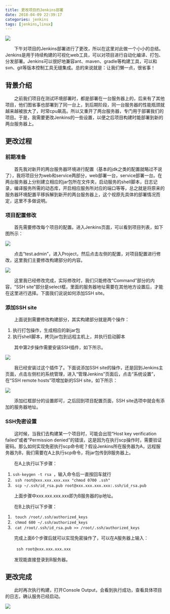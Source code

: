 ```yaml
---
title: 更改项目的Jenkins部署
date: 2018-04-09 22:39:17
categories: jenkins
tags: [jenkins,linux]
---
```


![](http://orujzh93n.bkt.clouddn.com/Jenkins_Needs_You.png)<!-- more -->

　　下午对项目的Jenkins部署进行了更改，所以在这里对此做一个小小的总结。Jenkins是用于持续构建的可视化web工具，可以对项目进行自动化编译、打包、分发部署。Jenkins可以很好地兼容ant、maven、gradle等构建工具，可以和svn、git等版本控制工具无缝集成。总的来说就是：让我们懒一点，很省事！

## 背景介绍

　　之前我们项目在测试环境部署时，都是部署在一台服务器上的，后来有了其他项目，他们图省事也部署到了同一台上，到后期阶段，同一台服务器的性能瓶颈就越来越被放大了，时常cpu飙高。所以又重开了两台服务器，专门用于部署我们的项目。于是，我需要更改Jenkins的一些设置，以便之后项目构建时能部署到新的两台服务器上。

## 更改过程

### 前期准备

　　首先我对新开的两台服务器环境进行配置（基本的jdk之类的配置就略过不说了），我将项目分为web和service两部分，web部署一台，service部署一台。在两台服务器上分别建立相应的jar包所在文件夹，启动服务的shell脚本，日志记录，编译服务所需的动态库，开启相应服务所对应的端口等等，总之就是将原来的服务器环境配置平移拆解到新开的两台服务器上，这个视原先具体的部署情况而定，这里不多做说明。

### 项目配置修改

　　首先需要修改每个项目的配置。进入Jenkins页面，可以看到项目列表，如下图所示：

![](http://orujzh93n.bkt.clouddn.com/jenkins_projects.jpg)

　　点击“test.admin”，进入Project，然后点击左侧的配置，对项目配置进行修改，这里我们主要修改构建部分的内容。

![](http://orujzh93n.bkt.clouddn.com/deploy_setting.jpg)

　　这里我已经修改完成，实际修改时，我们只能修改“Command”部分的内容，“SSH site”部分是select框，里面的服务器地址需要在其他地方设置后，才能在这里进行选择。下面我们说说如何添加SSH site。

### 添加SSH site

　　上面说到需要修改构建部分，其实构建部分就是两个操作：

1. 执行打包操作，生成相应的新jar包
2. 执行shell脚本，拷贝jar包到远程主机上，并执行启动脚本

　　其中第2步操作需要安装SSH插件，如下所示。

![](http://orujzh93n.bkt.clouddn.com/jenkins_ssh_plugin.jpg)

　　我已经安装过这个插件了。下面说添加SSH site的操作，还是回到Jenkins主页面，点击左侧栏的系统管理，进入“管理Jenkins”页面后，点击“系统设置”，在“SSH remote hosts”项增加新的SSH site，如下所示：

![](http://orujzh93n.bkt.clouddn.com/add_ssh_site.jpg)

　　添加红框部分的设置即可，之后回到项目配置页面，SSH site选项中就会有添加的服务器地址。

### SSH免密设置

　　这时候，当我们去构建某一个项目时，可能会出现“Host key verification failed”或者“Permission denied”的错误，这是因为在执行scp操作时，需要验证密码。那么如何实现免密执行scp命令呢？假设Jenkins所在服务器为A，远程服务器为B，我们需要在A上执行scp命令，将jar包传到B服务器上。

　　在A上执行以下步骤：

1. ``ssh-keygen -t rsa ``，输入命令后一直按回车就行
2. `` ssh root@xxx.xxx.xxx.xxx "chmod 0700 .ssh"``
3. `` scp ~/.ssh/id_rsa.pub root@xxx.xxx.xxx.xxx:.ssh/id_rsa.pub``

　　上面步骤中xxx.xxx.xxx.xxx即为B服务器的ip地址。

　　在B上执行以下步骤：

1. `` touch /root/.ssh/authorized_keys``
2. `` chmod 600 ~/.ssh/authorized_keys``
3. `` cat /root/.ssh/id_rsa.pub >> /root/.ssh/authorized_keys``

　　完成上面6个步骤后就可以实现免密操作了，可以在A服务器上输入：

　　`` ssh root@xxx.xxx.xxx.xxx``

　　发现能直接登录到B服务器。

## 更改完成

　　此时再次执行构建，打开Console Output，会看到执行成功，查看具体项目的日志，确认服务已经启动。

![](http://orujzh93n.bkt.clouddn.com/console_output.jpg)

